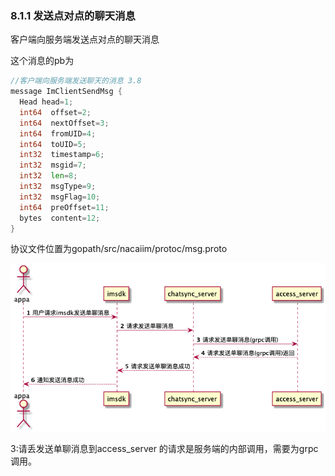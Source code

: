 ### 8.1.1  发送点对点的聊天消息

客户端向服务端发送点对点的聊天消息

这个消息的pb为

```go
//客户端向服务端发送聊天的消息 3.8
message ImClientSendMsg {
  Head head=1;
  int64  offset=2;
  int64  nextOffset=3;
  int64  fromUID=4;
  int64  toUID=5;
  int32  timestamp=6;
  int32  msgid=7;
  int32  len=8;
  int32  msgType=9;
  int32  msgFlag=10;
  int64  preOffset=11;
  bytes  content=12;
}
```

协议文件位置为gopath/src/nacaiim/protoc/msg.proto

![](/assets/chatmsgsync.png)

3:请丢发送单聊消息到access\_server  的请求是服务端的内部调用，需要为grpc调用。



